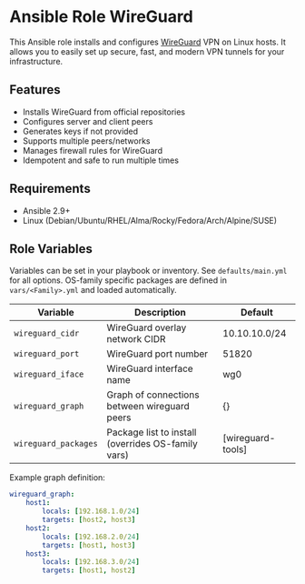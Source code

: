 # Ansible Role WireGuard

This Ansible role installs and configures [WireGuard](https://www.wireguard.com/) VPN on Linux hosts. It allows you to easily set up secure, fast, and modern VPN tunnels for your infrastructure.

## Features

-   Installs WireGuard from official repositories
-   Configures server and client peers
-   Generates keys if not provided
-   Supports multiple peers/networks
-   Manages firewall rules for WireGuard
-   Idempotent and safe to run multiple times

## Requirements

-   Ansible 2.9+
-   Linux (Debian/Ubuntu/RHEL/Alma/Rocky/Fedora/Arch/Alpine/SUSE)

## Role Variables

Variables can be set in your playbook or inventory. See `defaults/main.yml` for all options.
OS-family specific packages are defined in `vars/<Family>.yml` and loaded automatically.

| Variable             | Description                                        | Default           |
| -------------------- | -------------------------------------------------- | ----------------- |
| `wireguard_cidr`     | WireGuard overlay network CIDR                     | 10.10.10.0/24     |
| `wireguard_port`     | WireGuard port number                              | 51820             |
| `wireguard_iface`    | WireGuard interface name                           | wg0               |
| `wireguard_graph`    | Graph of connections between wireguard peers       | {}                |
| `wireguard_packages` | Package list to install (overrides OS-family vars) | [wireguard-tools] |

Example graph definition:

```yaml
wireguard_graph:
    host1:
        locals: [192.168.1.0/24]
        targets: [host2, host3]
    host2:
        locals: [192.168.2.0/24]
        targets: [host1, host3]
    host3:
        locals: [192.168.3.0/24]
        targets: [host1, host2]
```
